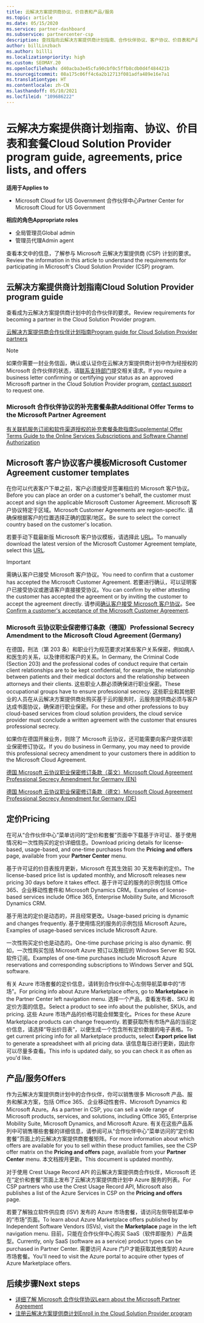 ```yaml
---
title: 云解决方案提供商协议、价目表和产品/服务
ms.topic: article
ms.date: 05/15/2020
ms.service: partner-dashboard
ms.subservice: partnercenter-csp
description: 查找指向云解决方案提供商计划指南、合作伙伴协议、客户协议、价目表和产品/服务的链接。
author: billLinzbach
ms.author: billli
ms.localizationpriority: high
ms.custom: SEOMAY.20
ms.openlocfilehash: d40acba3e45cfa90cbf0c5ffb8cdb0d4f484421b
ms.sourcegitcommit: 08a175c06ff4c6a2b12713f081adfa489e16e7a1
ms.translationtype: HT
ms.contentlocale: zh-CN
ms.lasthandoff: 05/10/2021
ms.locfileid: "109686222"
---
```

# <a name="cloud-solution-provider-program-guide-agreements-price-lists-and-offers"></a><span data-ttu-id="70364-103">云解决方案提供商计划指南、协议、价目表和套餐</span><span class="sxs-lookup"><span data-stu-id="70364-103">Cloud Solution Provider program guide, agreements, price lists, and offers</span></span>

<span data-ttu-id="70364-104">**适用于**</span><span class="sxs-lookup"><span data-stu-id="70364-104">**Applies to**</span></span>

- <span data-ttu-id="70364-105">Microsoft Cloud for US Government 合作伙伴中心</span><span class="sxs-lookup"><span data-stu-id="70364-105">Partner Center for Microsoft Cloud for US Government</span></span>

<span data-ttu-id="70364-106">**相应的角色**</span><span class="sxs-lookup"><span data-stu-id="70364-106">**Appropriate roles**</span></span>

- <span data-ttu-id="70364-107">全局管理员</span><span class="sxs-lookup"><span data-stu-id="70364-107">Global admin</span></span>
- <span data-ttu-id="70364-108">管理员代理</span><span class="sxs-lookup"><span data-stu-id="70364-108">Admin agent</span></span>

<span data-ttu-id="70364-109">查看本文中的信息，了解参与 Microsoft 云解决方案提供商 (CSP) 计划的要求。</span><span class="sxs-lookup"><span data-stu-id="70364-109">Review the information in this article to understand the requirements for participating in Microsoft's Cloud Solution Provider (CSP) program.</span></span>

## <a name="cloud-solution-provider-program-guide"></a><span data-ttu-id="70364-110">云解决方案提供商计划指南</span><span class="sxs-lookup"><span data-stu-id="70364-110">Cloud Solution Provider program guide</span></span>

<span data-ttu-id="70364-111">查看成为云解决方案提供商计划中的合作伙伴的要求。</span><span class="sxs-lookup"><span data-stu-id="70364-111">Review requirements for becoming a partner in the Cloud Solution Provider program.</span></span>

[<span data-ttu-id="70364-112">云解决方案提供商合作伙伴计划指南</span><span class="sxs-lookup"><span data-stu-id="70364-112">Program guide for Cloud Solution Provider partners</span></span>](https://go.microsoft.com/fwlink/p/?LinkId=617100)

>[!Note]
><span data-ttu-id="70364-113">如果你需要一封业务信函，确认或认证你在云解决方案提供商计划中作为经授权的 Microsoft 合作伙伴的状态，请[联系支持部门](https://partner.microsoft.com/pcv/servicerequests/create)提交相关请求。</span><span class="sxs-lookup"><span data-stu-id="70364-113">If you require a business letter confirming or certifying your status as an approved Microsoft partner in the Cloud Solution Provider program, [contact support](https://partner.microsoft.com/pcv/servicerequests/create) to request one.</span></span>

### <a name="additional-offer-terms-to-the-microsoft-partner-agreement"></a><span data-ttu-id="70364-114">Microsoft 合作伙伴协议的补充套餐条款</span><span class="sxs-lookup"><span data-stu-id="70364-114">Additional Offer Terms to the Microsoft Partner Agreement</span></span>

[<span data-ttu-id="70364-115">有关联机服务订阅和软件渠道授权的补充套餐条款指南</span><span class="sxs-lookup"><span data-stu-id="70364-115">Supplemental Offer Terms Guide to the Online Services Subscriptions and Software Channel Authorization</span></span>](https://query.prod.cms.rt.microsoft.com/cms/api/am/binary/RE3NOo7)

## <a name="microsoft-customer-agreement-customer-templates"></a><span data-ttu-id="70364-116">Microsoft 客户协议客户模板</span><span class="sxs-lookup"><span data-stu-id="70364-116">Microsoft Customer Agreement customer templates</span></span>

<span data-ttu-id="70364-117">在你可以代表客户下单之前，客户必须接受并签署相应的 Microsoft 客户协议。</span><span class="sxs-lookup"><span data-stu-id="70364-117">Before you can place an order on a customer's behalf, the customer must accept and sign the applicable Microsoft Customer Agreement.</span></span> <span data-ttu-id="70364-118">Microsoft 客户协议特定于区域。</span><span class="sxs-lookup"><span data-stu-id="70364-118">Microsoft Customer Agreements are region-specific.</span></span> <span data-ttu-id="70364-119">请确保根据客户的位置选择正确的国家/地区。</span><span class="sxs-lookup"><span data-stu-id="70364-119">Be sure to select the correct country based on the customer's location.</span></span>

<span data-ttu-id="70364-120">若要手动下载最新版 Microsoft 客户协议模板，请选择此 [URL](https://aka.ms/customeragreement)。</span><span class="sxs-lookup"><span data-stu-id="70364-120">To manually download the latest version of the Microsoft Customer Agreement template, select this [URL](https://aka.ms/customeragreement).</span></span>

>[!IMPORTANT]
><span data-ttu-id="70364-121">需确认客户已接受 Microsoft 客户协议。</span><span class="sxs-lookup"><span data-stu-id="70364-121">You need to confirm that a customer has accepted the Microsoft Customer Agreement.</span></span> <span data-ttu-id="70364-122">若要进行确认，可以证明客户已接受协议或邀请客户直接接受协议。</span><span class="sxs-lookup"><span data-stu-id="70364-122">You can confirm by either attesting the customer has accepted the agreement or by inviting the customer to accept the agreement directly.</span></span> <span data-ttu-id="70364-123">请参阅[确认客户接受 Microsoft 客户协议](confirm-customer-agreement.md)。</span><span class="sxs-lookup"><span data-stu-id="70364-123">See [Confirm a customer's acceptance of the Microsoft Customer Agreement](confirm-customer-agreement.md).</span></span>

### <a name="professional-secrecy-amendment-to-the-microsoft-cloud-agreement-germany"></a><span data-ttu-id="70364-124">Microsoft 云协议职业保密修订条款（德国）</span><span class="sxs-lookup"><span data-stu-id="70364-124">Professional Secrecy Amendment to the Microsoft Cloud Agreement (Germany)</span></span>

<span data-ttu-id="70364-125">在德国，刑法（第 203 条）和职业行为规范要求对某些客户关系保密，例如病人和医生的关系，以及律师和客户的关系。</span><span class="sxs-lookup"><span data-stu-id="70364-125">In Germany, the Criminal Code (Section 203) and the professional codes of conduct require that certain client relationships are to be kept confidential, for example, the relationship between patients and their medical doctors and the relationship between attorneys and their clients.</span></span> <span data-ttu-id="70364-126">这些职业人群必须确保进行职业保密。</span><span class="sxs-lookup"><span data-stu-id="70364-126">These occupational groups have to ensure professional secrecy.</span></span> <span data-ttu-id="70364-127">这些职业和其他职业的人员在从云解决方案提供商处购买基于云的服务时，云服务提供商必须与客户达成书面协议，确保进行职业保密。</span><span class="sxs-lookup"><span data-stu-id="70364-127">For these and other professions to buy cloud-based services from cloud solution providers, the cloud service provider must conclude a written agreement with the customer that ensures professional secrecy.</span></span>

<span data-ttu-id="70364-128">如果你在德国开展业务，则除了 Microsoft 云协议，还可能需要向客户提供该职业保密修订协议。</span><span class="sxs-lookup"><span data-stu-id="70364-128">If you do business in Germany, you may need to provide this professional secrecy amendment to your customers there in addition to the Microsoft Cloud Agreement.</span></span>

[<span data-ttu-id="70364-129">德国 Microsoft 云协议职业保密修订条款（英文）</span><span class="sxs-lookup"><span data-stu-id="70364-129">Microsoft Cloud Agreement Professional Secrecy Amendment for Germany (EN)</span></span>](https://go.microsoft.com/fwlink/?linkid=2030827&clcid=0x409)

[<span data-ttu-id="70364-130">德国 Microsoft 云协议职业保密修订条款（德文）</span><span class="sxs-lookup"><span data-stu-id="70364-130">Microsoft Cloud Agreement Professional Secrecy Amendment for Germany (DE)</span></span>](https://go.microsoft.com/fwlink/?linkid=2030827&clcid=0x407)

## <a name="pricing"></a><span data-ttu-id="70364-131">定价</span><span class="sxs-lookup"><span data-stu-id="70364-131">Pricing</span></span>

<span data-ttu-id="70364-132">在可从“合作伙伴中心”菜单访问的“定价和套餐”页面中下载基于许可证、基于使用情况和一次性购买的定价详细信息。</span><span class="sxs-lookup"><span data-stu-id="70364-132">Download pricing details for license-based, usage-based, and one-time purchases from the **Pricing and offers** page, available from your **Partner Center** menu.</span></span>

<span data-ttu-id="70364-133">基于许可证的价目表按月更新，Microsoft 在其生效前 30 天发布新的定价。</span><span class="sxs-lookup"><span data-stu-id="70364-133">The license-based price list is updated monthly, and Microsoft releases new pricing 30 days before it takes effect.</span></span> <span data-ttu-id="70364-134">基于许可证的服务的示例包括 Office 365、企业移动性套件和 Microsoft Dynamics CRM。</span><span class="sxs-lookup"><span data-stu-id="70364-134">Examples of license-based services include Office 365, Enterprise Mobility Suite, and Microsoft Dynamics CRM.</span></span> 

<span data-ttu-id="70364-135">基于用法的定价是动态的，并且经常更改。</span><span class="sxs-lookup"><span data-stu-id="70364-135">Usage-based pricing is dynamic and changes frequently.</span></span> <span data-ttu-id="70364-136">基于使用情况的服务的示例包括 Microsoft Azure。</span><span class="sxs-lookup"><span data-stu-id="70364-136">Examples of usage-based services include Microsoft Azure.</span></span>

<span data-ttu-id="70364-137">一次性购买定价也是动态的。</span><span class="sxs-lookup"><span data-stu-id="70364-137">One-time purchase pricing is also dynamic.</span></span> <span data-ttu-id="70364-138">例如，一次性购买包括 Microsoft Azure 预订以及相应的 Windows Server 和 SQL 软件订阅。</span><span class="sxs-lookup"><span data-stu-id="70364-138">Examples of one-time purchases include Microsoft Azure reservations and corresponding subscriptions to Windows Server and SQL software.</span></span>

<span data-ttu-id="70364-139">有关 Azure 市场套餐的定价信息，请转到合作伙伴中心左侧导航菜单中的“市场”。</span><span class="sxs-lookup"><span data-stu-id="70364-139">For pricing info about Azure Marketplace offers, go to **Marketplace** in the Partner Center left navigation menu.</span></span> <span data-ttu-id="70364-140">选择一个产品，查看发布者、SKU 和定价方面的信息。</span><span class="sxs-lookup"><span data-stu-id="70364-140">Select a product to see info about the publisher, SKUs, and pricing.</span></span> <span data-ttu-id="70364-141">这些 Azure 市场产品的价格可能会频繁变化。</span><span class="sxs-lookup"><span data-stu-id="70364-141">Prices for these Azure Marketplace products can change frequently.</span></span> <span data-ttu-id="70364-142">若要获取所有市场产品的当前定价信息，请选择“导出价目表”，以便生成一个包含所有定价数据的电子表格。</span><span class="sxs-lookup"><span data-stu-id="70364-142">To get current pricing info for all Marketplace products, select **Export price list** to generate a spreadsheet with all pricing data.</span></span> <span data-ttu-id="70364-143">该信息每日进行更新，因此你可以尽量多查看。</span><span class="sxs-lookup"><span data-stu-id="70364-143">This info is updated daily, so you can check it as often as you'd like.</span></span>

## <a name="offers"></a><span data-ttu-id="70364-144">产品/服务</span><span class="sxs-lookup"><span data-stu-id="70364-144">Offers</span></span>

<span data-ttu-id="70364-145">作为云解决方案提供商计划中的合作伙伴，你可以销售很多 Microsoft 产品、服务和解决方案，包括 Office 365、企业移动性套件、Microsoft Dynamics 和 Microsoft Azure。</span><span class="sxs-lookup"><span data-stu-id="70364-145">As a partner in CSP, you can sell a wide range of Microsoft products, services, and solutions, including Office 365, Enterprise Mobility Suite, Microsoft Dynamics, and Microsoft Azure.</span></span> <span data-ttu-id="70364-146">有关在这些产品系列中可销售哪些套餐的详细信息，请参阅可从“合作伙伴中心”菜单访问的“定价和套餐”页面上的云解决方案提供商套餐矩阵。</span><span class="sxs-lookup"><span data-stu-id="70364-146">For more information about which offers are available for you to sell within these product families, see the CSP offer matrix on the **Pricing and offers** page, available from your **Partner Center** menu.</span></span> <span data-ttu-id="70364-147">本文档按月更新。</span><span class="sxs-lookup"><span data-stu-id="70364-147">This document is updated monthly.</span></span>

<span data-ttu-id="70364-148">对于使用 Crest Usage Record API 的云解决方案提供商合作伙伴，Microsoft 还在“定价和套餐”页面上发布了云解决方案提供商计划中 Azure 服务的列表。</span><span class="sxs-lookup"><span data-stu-id="70364-148">For CSP partners who use the Crest Usage Record API, Microsoft also publishes a list of the Azure Services in CSP on the **Pricing and offers** page.</span></span>

<span data-ttu-id="70364-149">若要了解独立软件供应商  (ISV) 发布的 Azure 市场套餐，请访问左侧导航菜单中的“市场”页面。</span><span class="sxs-lookup"><span data-stu-id="70364-149">To learn about Azure Marketplace offers published by Independent Software Vendors  (ISVs), visit the **Marketplace** page in the left navigation menu.</span></span> <span data-ttu-id="70364-150">目前，只能在合作伙伴中心购买 SaaS（软件即服务）产品类型。</span><span class="sxs-lookup"><span data-stu-id="70364-150">Currently, only SaaS (software as a service) product types can be purchased in Partner Center.</span></span> <span data-ttu-id="70364-151">需要访问 Azure 门户才能获取其他类型的 Azure 市场套餐。</span><span class="sxs-lookup"><span data-stu-id="70364-151">You'll need to visit the Azure portal to acquire other types of Azure Marketplace offers.</span></span>

## <a name="next-steps"></a><span data-ttu-id="70364-152">后续步骤</span><span class="sxs-lookup"><span data-stu-id="70364-152">Next steps</span></span>

- [<span data-ttu-id="70364-153">详细了解 Microsoft 合作伙伴协议</span><span class="sxs-lookup"><span data-stu-id="70364-153">Learn about the Microsoft Partner Agreement</span></span>](microsoft-partner-agreement.md)
- [<span data-ttu-id="70364-154">注册云解决方案提供商计划</span><span class="sxs-lookup"><span data-stu-id="70364-154">Enroll in the Cloud Solution Provider program</span></span>](enrolling-in-the-csp-program.md)

